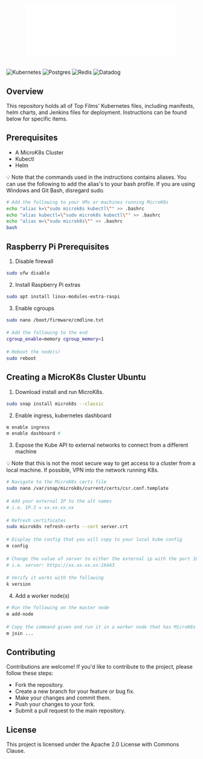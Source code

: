 <p align="center">
  <img src="https://raw.githubusercontent.com/Top-Films/assets/main/png/top-films-logo-white-transparent.png" width="400" alt="logo"/>
  <br><br>
</p>

![Kubernetes](https://img.shields.io/badge/kubernetes-%23326ce5.svg?style=for-the-badge&logo=kubernetes&logoColor=white)
![Postgres](https://img.shields.io/badge/PostgreSQL-316192?style=for-the-badge&logo=postgresql&logoColor=white)
![Redis](https://img.shields.io/badge/redis-%23DD0031.svg?style=for-the-badge&logo=redis&logoColor=white)
![Datadog](https://img.shields.io/badge/datadog-%23632CA6.svg?style=for-the-badge&logo=datadog&logoColor=white)

## Overview
This repository holds all of Top Films' Kubernetes files, including manifests, helm charts, and Jenkins files for deployment. Instructions can be found below for specific items.

## Prerequisites
- A MicroK8s Cluster
- Kubectl
- Helm

💡 Note that the commands used in the instructions contains aliases. You can use the following to add the alias's to your bash profile. If you are using Windows and Git Bash, disregard sudo.

```bash
# Add the following to your VMs or machines running MicroK8s
echo "alias k=\"sudo microk8s kubectl\"" >> .bashrc
echo "alias kubectl=\"sudo microk8s kubectl\"" >> .bashrc
echo "alias m=\"sudo microk8s\"" >> .bashrc
bash
```

## Raspberry Pi Prerequisites
1. Disable firewall

```bash
sudo ufw disable
```

2. Install Raspberry Pi extras

```bash
sudo apt install linux-modules-extra-raspi
```

3. Enable cgroups

```bash
sudo nano /boot/firmware/cmdline.txt

# Add the following to the end
cgroup_enable=memory cgroup_memory=1

# Reboot the node(s)
sudo reboot
```

## Creating a MicroK8s Cluster Ubuntu

1. Download install and run MicroK8s.

```bash
sudo snap install microk8s --classic
```

2. Enable ingress, kubernetes dashboard

```bash
m enable ingress
m enable dashboard #
```

3. Expose the Kube API to external networks to connect from a different machine

💡 Note that this is not the most secure way to get access to a cluster from a local machine. If possible, VPN into the network running K8s.

```bash
# Navigate to the MicroK8s certs file
sudo nano /var/snap/microk8s/current/certs/csr.conf.template

# Add your external IP to the alt names
# i.e. IP.3 = xx.xx.xx.xx

# Refresh certificates
sudo microk8s refresh-certs --cert server.crt

# Display the config that you will copy to your local kube config
m config

# Change the value of server to either the external ip with the port 16443
# i.e. server: https://xx.xx.xx.xx:16443

# Verify it works with the following
k version
```

4. Add a worker node(s)

```bash
# Run the following on the master node
m add-node

# Copy the command given and run it in a worker node that has MicroK8s installed
m join ...
```

## Contributing
Contributions are welcome! If you'd like to contribute to the project, please follow these steps:

- Fork the repository.
- Create a new branch for your feature or bug fix.
- Make your changes and commit them.
- Push your changes to your fork.
- Submit a pull request to the main repository.

## License
This project is licensed under the Apache 2.0 License with Commons Clause.